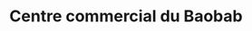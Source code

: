 ---
title: "Centre commercial du Baobab"
url: /neuilly-sur-marne/centre-commercial-du-baobab/
shop: Einkaufszentrum
---